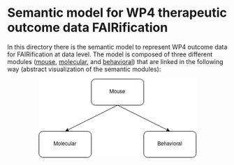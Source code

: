 # Semantic model for WP4 therapeutic outcome data FAIRification

In this directory there is the semantic model to represent WP4 outcome data for FAIRification at data level. The model is composed of three different modules ([mouse](https://github.com/NuriaQueralt/bind-data-semantic-model/blob/main/therapeutic-wp4/docs/mouse_outcome.md), [molecular](https://github.com/NuriaQueralt/bind-data-semantic-model/blob/main/therapeutic-wp4/docs/molecular_outcome.md), and [behavioral](https://github.com/NuriaQueralt/bind-data-semantic-model/blob/main/therapeutic-wp4/docs/behavioral_outcome.md)) that are linked in the following way (abstract visualization of the semantic modules):
<p align="center">
    <a href="modules_link.png" target="_blank">
        <img src="modules_link.png">
    </a>
</p>
